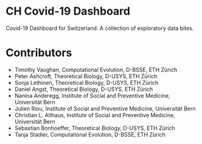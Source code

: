 # CH Covid-19 Dashboard
Covid-19 Dashboard for Switzerland. A collection of exploratory data bites.

# Contributors

- Timothy Vaughan, Computational Evolution, D-BSSE, ETH Zürich
- Peter Ashcroft, Theoretical Biology, D-USYS, ETH Zürich
- Sonja Lethinen, Theoretical Biology, D-USYS, ETH Zürich
- Daniel Angst, Theoretical Biology, D-USYS, ETH Zürich
- Nanina Anderegg, Institute of Social and Preventive Medicine, Universität Bern
- Julien Riou, Institute of Social and Preventive Medicine, Universität Bern
- Christian L. Althaus, Institute of Social and Preventive Medicine, Universität Bern
- Sebastian Bonhoeffer, Theoretical Biology, D-USYS, ETH Zürich
- Tanja Stadler, Computational Evolution, D-BSSE, ETH Zürich
